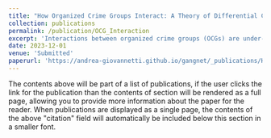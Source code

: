 ```yaml
---
title: "How Organized Crime Groups Interact: A Theory of Differential Cooperation"
collection: publications
permalink: /publication/OCG_Interaction
excerpt: 'Interactions between organized crime groups (OCGs) are under-explored in the literature. We study the determinants of cooperative interactions among OCGs operating in Merseyside (UK) using the complete crime dataset integrated with neighborhood-level socio-economic data and sentencing outcomes.'
date: 2023-12-01
venue: 'Submitted'
paperurl: 'https://andrea-giovannetti.github.io/gangnet/_publications/How_OCG_Interact.pdf' 
---
```


The contents above will be part of a list of publications, if the user clicks the link for the publication than the contents of section will be rendered as a full page, allowing you to provide more information about the paper for the reader. When publications are displayed as a single page, the contents of the above "citation" field will automatically be included below this section in a smaller font.
